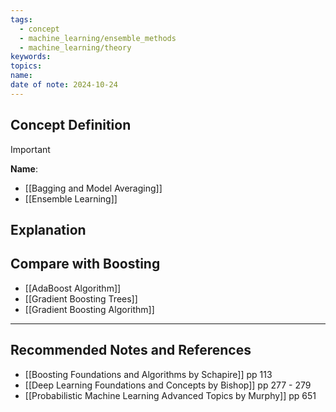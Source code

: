 ```yaml
---
tags:
  - concept
  - machine_learning/ensemble_methods
  - machine_learning/theory
keywords: 
topics: 
name: 
date of note: 2024-10-24
---
```


## Concept Definition

>[!important]
>**Name**: 



- [[Bagging and Model Averaging]]
- [[Ensemble Learning]]





## Explanation





## Compare with Boosting

- [[AdaBoost Algorithm]]
- [[Gradient Boosting Trees]]
- [[Gradient Boosting Algorithm]]




-----------
##  Recommended Notes and References






- [[Boosting Foundations and Algorithms by Schapire]] pp 113
- [[Deep Learning Foundations and Concepts by Bishop]] pp 277 - 279
- [[Probabilistic Machine Learning Advanced Topics by Murphy]] pp 651